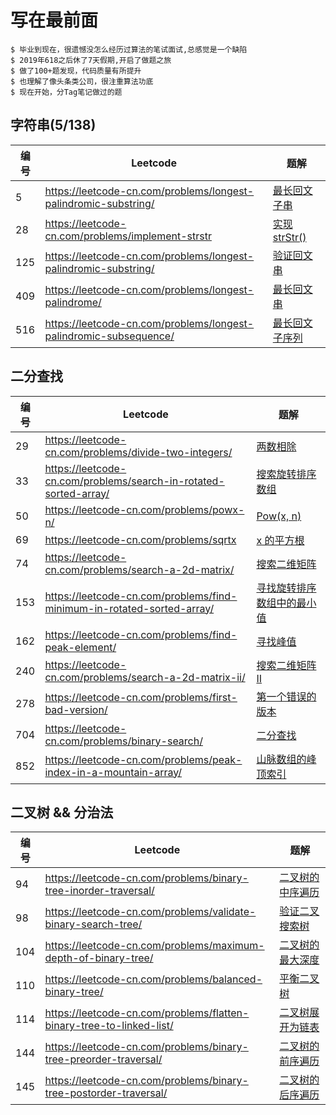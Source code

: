 # 写在最前面

```
$ 毕业到现在，很遗憾没怎么经历过算法的笔试面试,总感觉是一个缺陷
$ 2019年618之后休了7天假期,开启了做题之旅
$ 做了100+题发现，代码质量有所提升
$ 也理解了像头条类公司，很注重算法功底
$ 现在开始，分Tag笔记做过的题
```


## 字符串(5/138)

编号  | Leetcode | 题解
------------ | ------------ | -------------
5     |https://leetcode-cn.com/problems/longest-palindromic-substring/      | [最长回文子串](./string/5.最长回文子串)
28    |https://leetcode-cn.com/problems/implement-strstr   | [实现 strStr()](./string/28.实现strStr())
125   |https://leetcode-cn.com/problems/longest-palindromic-substring/      | [验证回文串](./string/125.验证回文串)
409   |https://leetcode-cn.com/problems/longest-palindrome/      | [最长回文串](./string/409.最长回文串)
516   |https://leetcode-cn.com/problems/longest-palindromic-subsequence/   |  [最长回文子序列](./string/516.最长回文子序列)


## 二分查找
编号  | Leetcode | 题解
------------ | ------------ | -------------
29     |https://leetcode-cn.com/problems/divide-two-integers/      | [两数相除](./binary_search/29.两数相除)
33     |https://leetcode-cn.com/problems/search-in-rotated-sorted-array/      | [搜索旋转排序数组](./binary_search/33.搜索旋转排序数组)
50     |https://leetcode-cn.com/problems/powx-n/      | [Pow(x, n)](./binary_search/50.Pow(x,n))
69     |https://leetcode-cn.com/problems/sqrtx        | [x 的平方根](./binary_search/69.x的平方根)
74     |https://leetcode-cn.com/problems/search-a-2d-matrix/        | [搜索二维矩阵](./binary_search/74.搜索二维矩阵)
153    |https://leetcode-cn.com/problems/find-minimum-in-rotated-sorted-array/  |    [寻找旋转排序数组中的最小值](./binary_search/153.寻找旋转排序数组中的最小值)
162    |https://leetcode-cn.com/problems/find-peak-element/                     |    [寻找峰值](./binary_search/162.寻找峰值)
240    |https://leetcode-cn.com/problems/search-a-2d-matrix-ii/                 |    [搜索二维矩阵 II](./binary_search/240.搜索二维矩阵II)
278    |https://leetcode-cn.com/problems/first-bad-version/                     |    [第一个错误的版本](./binary_search/278.第一个错误的版本)
704    |https://leetcode-cn.com/problems/binary-search/                         |    [二分查找](./binary_search/704.二分查找)
852    |https://leetcode-cn.com/problems/peak-index-in-a-mountain-array/        |    [山脉数组的峰顶索引](./binary_search/852.山脉数组的峰顶索引)


## 二叉树 && 分治法
编号  | Leetcode | 题解
------------ | ------------ | -------------
94     |https://leetcode-cn.com/problems/binary-tree-inorder-traversal/         |     [二叉树的中序遍历](./binary_tree/94.二叉树的中序遍历)
98     |https://leetcode-cn.com/problems/validate-binary-search-tree/           |     [验证二叉搜索树](./binary_tree/98.验证二叉搜索树)
104    |https://leetcode-cn.com/problems/maximum-depth-of-binary-tree/          |     [二叉树的最大深度](./binary_tree/104.二叉树的最大深度)
110    |https://leetcode-cn.com/problems/balanced-binary-tree/                  |     [平衡二叉树](./binary_tree/110.平衡二叉树)
114    |https://leetcode-cn.com/problems/flatten-binary-tree-to-linked-list/    |     [二叉树展开为链表](./binary_tree/114.二叉树展开为链表)
144    |https://leetcode-cn.com/problems/binary-tree-preorder-traversal/        |     [二叉树的前序遍历](./binary_tree/144.二叉树的前序遍历)
145    |https://leetcode-cn.com/problems/binary-tree-postorder-traversal/       |     [二叉树的后序遍历](./binary_tree/145.二叉树的后序遍历)